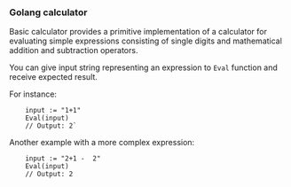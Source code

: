### **Golang calculator**

Basic calculator provides a primitive implementation of a calculator for evaluating simple expressions consisting of single digits and mathematical addition and subtraction operators.

You can give input string representing an expression to ```Eval``` function and receive expected result.

For instance:

```golang
    input := "1+1"  
    Eval(input) 
    // Output: 2`
```  

Another example with a more complex expression:

```golang
    input := "2+1 -  2"
    Eval(input)  
    // Output: 2
```  